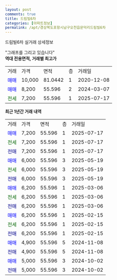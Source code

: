 ```yaml
---
layout: post
comments: true
title: 드림빌6차
categories: [아파트정보]
permalink: /apt/경상북도포항시남구오천읍문덕리드림빌6차
---
```


드림빌6차 실거래 상세정보

<script type="text/javascript">
  google.charts.load('current', {'packages':['line', 'corechart']});
  google.charts.setOnLoadCallback(drawChart);

  function drawChart() {
    var data = new google.visualization.DataTable();
    data.addColumn('date', '거래일');
    data.addColumn('number', "매매");
    data.addColumn('number', "전세");
    data.addColumn('number', "전매");

    data.addRows([[new Date(Date.parse("2025-07-17")), 7200, null, null], [new Date(Date.parse("2025-07-17")), null, 7200, null], [new Date(Date.parse("2025-07-17")), null, null, 7200], [new Date(Date.parse("2025-05-19")), 6000, null, null], [new Date(Date.parse("2025-05-19")), null, 6000, null], [new Date(Date.parse("2025-05-19")), null, null, 6000], [new Date(Date.parse("2025-03-06")), 6200, null, null], [new Date(Date.parse("2025-03-06")), null, 6200, null], [new Date(Date.parse("2025-03-06")), null, null, 6200], [new Date(Date.parse("2025-02-15")), 6200, null, null], [new Date(Date.parse("2025-02-15")), null, 6200, null], [new Date(Date.parse("2025-02-15")), null, null, 6200], [new Date(Date.parse("2024-11-08")), 4900, null, null], [new Date(Date.parse("2024-11-08")), null, null, 4900], [new Date(Date.parse("2024-10-02")), 5000, null, null], [new Date(Date.parse("2024-10-02")), null, null, 5000]]);

    var options = {
      hAxis: {
        format: 'yyyy/MM/dd'
      },    
      lineWidth: 0,
      pointsVisible: true,    
      title: '최근 1년간 유형별 실거래가 분포',
      legend: { position: 'bottom' }
    };

    var formatter = new google.visualization.NumberFormat({pattern:'###,###'} );
    formatter.format(data, 1);
    formatter.format(data, 2);
    
    setTimeout(function() {
        var chart = new google.visualization.LineChart(document.getElementById('columnchart_material'));
        chart.draw(data, (options));
        document.getElementById('loading').style.display = 'none';
    }, 200);
  }
</script>


<div id="loading" style="z-index:20; display: block; margin-left: 0px">"그래프를 그리고 있습니다"</div>
<div id="columnchart_material" style="width: 95%; margin-left: 0px; display: block"></div>
<!-- contents start -->
<b>역대 전용면적, 거래별 최고가</b>
<table class="sortable">
    <tr>
      <td>거래</td>
      <td>가격</td>
      <td>면적</td>
      <td>층</td>
      <td>거래일</td>
    </tr>
        <tr>
          <td><a style="color: blue">매매</a></td>
          <td>10,000</td>
          <td>81.0442</td>
          <td>1</td>
          <td>2020-12-08</td>
        </tr>            <tr>
          <td><a style="color: blue">매매</a></td>
          <td>8,200</td>
          <td>55.596</td>
          <td>2</td>
          <td>2024-03-07</td>
        </tr>        
        <tr>
              <td><a style="color: darkgreen">전세</a></td>
              <td>7,200</td>
              <td>55.596</td>
              <td>1</td>
              <td>2025-07-17</td>
            </tr>        
    
</table>

<b>최근 1년간 거래 내역</b>

<table class="sortable">
    <tr>
      <td>거래</td>
      <td>가격</td>
      <td>면적</td>
      <td>층</td>
      <td>거래일</td>
    </tr>
    <tr>
      <td><a style="color: blue">매매</a></td>
      <td>7,200</td>
      <td>55.596</td>
      <td>1</td>
      <td>2025-07-17</td>
    </tr>          <tr>
      <td><a style="color: darkgreen">전세</a></td>
      <td>7,200</td>
      <td>55.596</td>
      <td>1</td>
      <td>2025-07-17</td>
    </tr>          <tr>
      <td><a style="color: darkblue">전매</a></td>
      <td>7,200</td>
      <td>55.596</td>
      <td>1</td>
      <td>2025-07-17</td>
    </tr>          <tr>
      <td><a style="color: blue">매매</a></td>
      <td>6,000</td>
      <td>55.596</td>
      <td>3</td>
      <td>2025-05-19</td>
    </tr>          <tr>
      <td><a style="color: darkgreen">전세</a></td>
      <td>6,000</td>
      <td>55.596</td>
      <td>3</td>
      <td>2025-05-19</td>
    </tr>          <tr>
      <td><a style="color: darkblue">전매</a></td>
      <td>6,000</td>
      <td>55.596</td>
      <td>3</td>
      <td>2025-05-19</td>
    </tr>          <tr>
      <td><a style="color: blue">매매</a></td>
      <td>6,200</td>
      <td>55.596</td>
      <td>1</td>
      <td>2025-03-06</td>
    </tr>          <tr>
      <td><a style="color: darkgreen">전세</a></td>
      <td>6,200</td>
      <td>55.596</td>
      <td>1</td>
      <td>2025-03-06</td>
    </tr>          <tr>
      <td><a style="color: darkblue">전매</a></td>
      <td>6,200</td>
      <td>55.596</td>
      <td>1</td>
      <td>2025-03-06</td>
    </tr>          <tr>
      <td><a style="color: blue">매매</a></td>
      <td>6,200</td>
      <td>55.596</td>
      <td>1</td>
      <td>2025-02-15</td>
    </tr>          <tr>
      <td><a style="color: darkgreen">전세</a></td>
      <td>6,200</td>
      <td>55.596</td>
      <td>1</td>
      <td>2025-02-15</td>
    </tr>          <tr>
      <td><a style="color: darkblue">전매</a></td>
      <td>6,200</td>
      <td>55.596</td>
      <td>1</td>
      <td>2025-02-15</td>
    </tr>          <tr>
      <td><a style="color: blue">매매</a></td>
      <td>4,900</td>
      <td>55.596</td>
      <td>5</td>
      <td>2024-11-08</td>
    </tr>          <tr>
      <td><a style="color: darkblue">전매</a></td>
      <td>4,900</td>
      <td>55.596</td>
      <td>5</td>
      <td>2024-11-08</td>
    </tr>          <tr>
      <td><a style="color: blue">매매</a></td>
      <td>5,000</td>
      <td>55.596</td>
      <td>3</td>
      <td>2024-10-02</td>
    </tr>          <tr>
      <td><a style="color: darkblue">전매</a></td>
      <td>5,000</td>
      <td>55.596</td>
      <td>3</td>
      <td>2024-10-02</td>
    </tr>      </table>
<!-- contents end -->    

